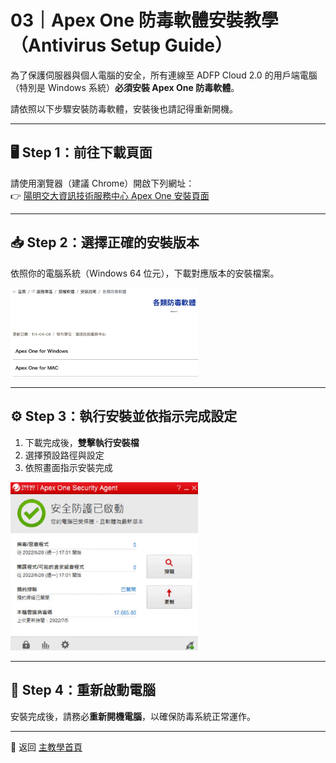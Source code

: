# 03｜Apex One 防毒軟體安裝教學（Antivirus Setup Guide）

為了保護伺服器與個人電腦的安全，所有連線至 ADFP Cloud 2.0 的用戶端電腦（特別是 Windows 系統）**必須安裝 Apex One 防毒軟體**。

請依照以下步驟安裝防毒軟體，安裝後也請記得重新開機。

---

## 🖥️ Step 1：前往下載頁面

請使用瀏覽器（建議 Chrome）開啟下列網址：  
👉 [陽明交大資訊技術服務中心 Apex One 安裝頁面](https://it.nycu.edu.tw/it/ch/app/artwebsite/view?module=artwebsite&id=76&serno=19744b39-2a7e-4006-9765-cc048c76070f)




---

## 📥 Step 2：選擇正確的安裝版本

依照你的電腦系統（Windows 64 位元），下載對應版本的安裝檔案。

<img src="https://github.com/lhlaib/NYCU-ADFP-Server-Tutorial/blob/main/03_Antivirus_Setup/images/antivirus_02.png" width="300" alt="忘記密碼" />

---

## ⚙️ Step 3：執行安裝並依指示完成設定

1. 下載完成後，**雙擊執行安裝檔**
2. 選擇預設路徑與設定
3. 依照畫面指示安裝完成

<img src="https://github.com/lhlaib/NYCU-ADFP-Server-Tutorial/blob/main/03_Antivirus_Setup/images/antivirus_01.png" width="300" alt="忘記密碼" />

---

## 🔄 Step 4：重新啟動電腦

安裝完成後，請務必**重新開機電腦**，以確保防毒系統正常運作。



---

📘 返回 [主教學首頁](../README.md)
